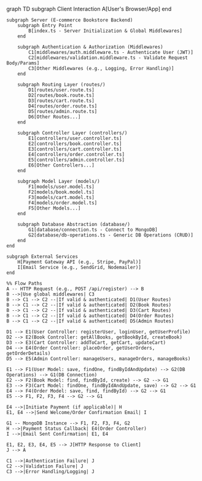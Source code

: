 graph TD
    subgraph Client Interaction
        A[User's Browser/App]
    end

    subgraph Server (E-commerce Bookstore Backend)
        subgraph Entry Point
            B[index.ts - Server Initialization & Global Middlewares]
        end

        subgraph Authentication & Authorization (Middlewares)
            C1[middlewares/auth.middleware.ts - Authenticate User (JWT)]
            C2[middlewares/validation.middleware.ts - Validate Request Body/Params]
            C3[Other Middlewares (e.g., Logging, Error Handling)]
        end

        subgraph Routing Layer (routes/)
            D1[routes/user.route.ts]
            D2[routes/book.route.ts]
            D3[routes/cart.route.ts]
            D4[routes/order.route.ts]
            D5[routes/admin.route.ts]
            D6[Other Routes...]
        end

        subgraph Controller Layer (controllers/)
            E1[controllers/user.controller.ts]
            E2[controllers/book.controller.ts]
            E3[controllers/cart.controller.ts]
            E4[controllers/order.controller.ts]
            E5[controllers/admin.controller.ts]
            E6[Other Controllers...]
        end

        subgraph Model Layer (models/)
            F1[models/user.model.ts]
            F2[models/book.model.ts]
            F3[models/cart.model.ts]
            F4[models/order.model.ts]
            F5[Other Models...]
        end

        subgraph Database Abstraction (database/)
            G1[database/connection.ts - Connect to MongoDB]
            G2[database/db-operations.ts - Generic DB Operations (CRUD)]
        end
    end

    subgraph External Services
        H[Payment Gateway API (e.g., Stripe, PayPal)]
        I[Email Service (e.g., SendGrid, Nodemailer)]
    end

    %% Flow Paths
    A -- HTTP Request (e.g., POST /api/register) --> B
    B -->|Use global middlewares| C3
    B --> C1 --> C2 --|If valid & authenticated| D1(User Routes)
    B --> C1 --> C2 --|If valid & authenticated| D2(Book Routes)
    B --> C1 --> C2 --|If valid & authenticated| D3(Cart Routes)
    B --> C1 --> C2 --|If valid & authenticated| D4(Order Routes)
    B --> C1 --> C2 --|If valid & authenticated| D5(Admin Routes)

    D1 --> E1(User Controller: registerUser, loginUser, getUserProfile)
    D2 --> E2(Book Controller: getAllBooks, getBookById, createBook)
    D3 --> E3(Cart Controller: addToCart, getCart, updateCart)
    D4 --> E4(Order Controller: placeOrder, getUserOrders, getOrderDetails)
    D5 --> E5(Admin Controller: manageUsers, manageOrders, manageBooks)

    E1 --> F1(User Model: save, findOne, findByIdAndUpdate) --> G2(DB Operations) --> G1(DB Connection)
    E2 --> F2(Book Model: find, findById, create) --> G2 --> G1
    E3 --> F3(Cart Model: findOne, findByIdAndUpdate, save) --> G2 --> G1
    E4 --> F4(Order Model: save, find, findById) --> G2 --> G1
    E5 --> F1, F2, F3, F4 --> G2 --> G1

    E4 -->|Initiate Payment (if applicable)| H
    E1, E4 -->|Send Welcome/Order Confirmation Email| I

    G1 -- MongoDB Instance --> F1, F2, F3, F4, G2
    H -->|Payment Status Callback| E4(Order Controller)
    I -->|Email Sent Confirmation| E1, E4

    E1, E2, E3, E4, E5 --> J[HTTP Response to Client]
    J --> A

    C1 -->|Authentication Failure| J
    C2 -->|Validation Failure| J
    C3 -->|Error Handling/Logging| J
